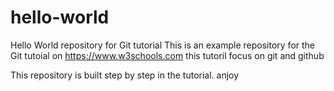 # hello-world
Hello World repository for Git tutorial
This is an example repository for the Git tutoial on https://www.w3schools.com
this tutoril focus on git and github

This repository is built step by step in the tutorial. 
anjoy
